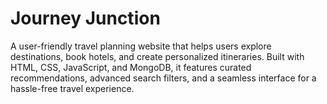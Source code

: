 # Journey Junction 

<p> A user-friendly travel planning website that helps users explore destinations, book hotels, and create personalized itineraries. Built with HTML, CSS, JavaScript, and MongoDB, it features curated recommendations, advanced search filters, and a seamless interface for a hassle-free travel experience.</p>
